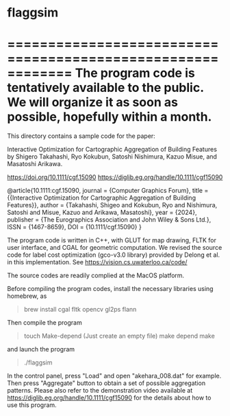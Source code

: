 # flaggsim

============================================================
The program code is tentatively available to the public.
We will organize it as soon as possible, hopefully within a month.
============================================================

This directory contains a sample code for the paper:

Interactive Optimization for Cartographic Aggregation of Building Features
by Shigero Takahashi, Ryo Kokubun, Satoshi Nishimura, Kazuo Misue, and Masatoshi Arikawa.

https://doi.org/10.1111/cgf.15090
https://diglib.eg.org/handle/10.1111/cgf15090

@article{10.1111:cgf.15090,
journal = {Computer Graphics Forum},
title = {{Interactive Optimization for Cartographic Aggregation of Building Features}},
author = {Takahashi, Shigeo and Kokubun, Ryo and Nishimura, Satoshi and Misue, Kazuo and Arikawa, Masatoshi},
year = {2024},
publisher = {The Eurographics Association and John Wiley & Sons Ltd.},
ISSN = {1467-8659},
DOI = {10.1111/cgf.15090}
}


The program code is written in C++, with GLUT for map drawing, FLTK for user interface, and CGAL for geometric computation. We revised the source code for label cost optimization (gco-v3.0 library) provided by Delong et al. in this implementation. See https://vision.cs.uwaterloo.ca/code/

The source codes are readily complied at the MacOS platform.

Before compiling the program codes, install the necessary libraries using homebrew, as
> brew install cgal fltk opencv gl2ps flann

Then compile the program
> touch Make-depend (Just create an empty file)
> make depend
> make

and launch the program
> ./flaggsim

In the control panel, press "Load" and open "akehara_008.dat" for example.
Then press "Aggregate" button to obtain a set of possible aggregation patterns.
Please also refer to the demonstration video available at 
https://diglib.eg.org/handle/10.1111/cgf15090
for the details about how to use this program.
